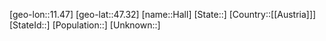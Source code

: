 ﻿---
location: [47.32,11.47]
mapzoom: [7,12] 
mapmarker: city 
type: City
tags:
- geo/City


SpocWebEntityId: 9137
isDeleted: false
confidential: public

---
[geo-lon::11.47]
[geo-lat::47.32]
[name::Hall]
[State::]
[Country::[[Austria]]]
[StateId::]
[Population::]
[Unknown::]


